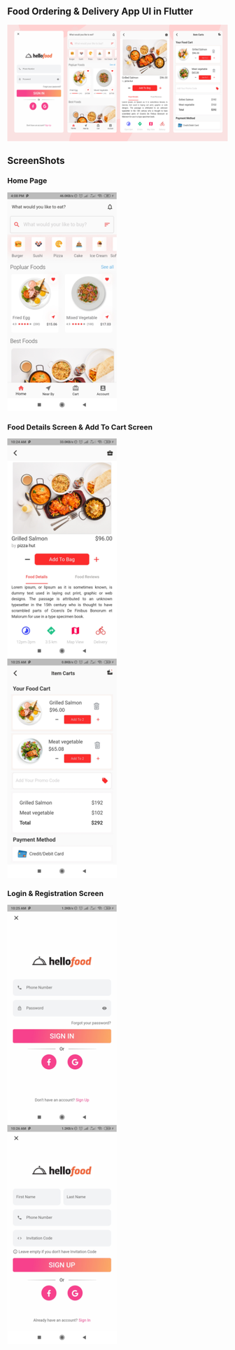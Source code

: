 ## Food Ordering & Delivery App UI in Flutter

<img src="screens/full_ui.png"  />

## ScreenShots

### Home Page

<img src="screens/home_screen.jpg" height="500em" />

### Food Details Screen & Add To Cart Screen

<img src="screens/detail_screen.jpg" height="500em" /> &nbsp;&nbsp;&nbsp;&nbsp; <img src="screens/add_to_cart_screen.jpg" height="500em" />

### Login & Registration Screen

<img src="screens/login_screen.jpg" height="500em" />&nbsp;&nbsp;&nbsp;&nbsp; <img src="screens/signin_scren.jpg" height="500em" />
